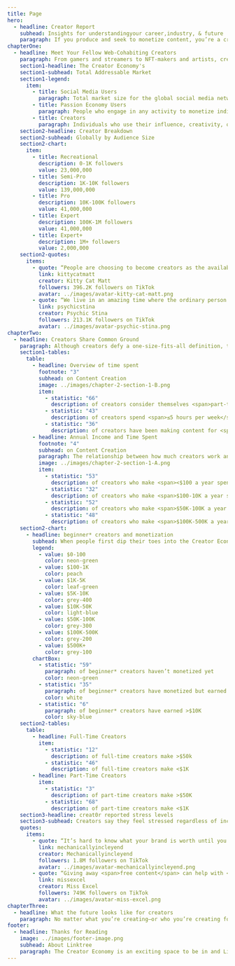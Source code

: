 ```yaml
---
title: Page
hero:
  - headline: Creator Report
    subhead: Insights for understandingyour career,industry, & future
    paragraph: If you produce and seek to monetize content, you’re a creator–regardless of which platforms you’re on and how many followers you have. Being part of the Creator Economy comes with a lot of questions, so we kicked off groundbreaking research backed by our own data and industry and surveyed more than 9,500 creators. Dive into what it means to be a creator today–and what it takes to make it on the web.
chapterOne:
  - headline: Meet Your Fellow Web-Cohabiting Creators
    paragraph: From gamers and streamers to NFT-makers and artists, creators are part of both the Passion Economy and the Creator Economy—and our research uncovered its true total addressable market. 
    section1-headline: The Creator Economy's
    section1-subhead: Total Addressable Market
    section1-legend:
      item:
        - title: Social Media Users
          paragraph: Total market size for the global social media network
        - title: Passion Economy Users
          paragraph: People who engage in any activity to monetize individuality and non-commoditized skills supported by digital platforms
        - title: Creators
          paragraph: Individuals who use their influence, creativity, or skills to aggregate and monetize their audience
    section2-headline: Creator Breakdown
    section2-subhead: Globally by Audience Size
    section2-chart:
      item:
        - title: Recreational
          description: 0-1K followers
          value: 23,000,000
        - title: Semi-Pro
          description: 1K-10K followers
          value: 139,000,000 
        - title: Pro
          description: 10K-100K followers
          value: 41,000,000     
        - title: Expert
          description: 100K-1M followers
          value: 41,000,000
        - title: Expert+
          description: 1M+ followers
          value: 2,000,000 
    section2-quotes:
      items:
        - quote: “People are choosing to become creators as the availability and advances in technology let anyone <span>reach virtually everyone.</span>
          link: kittycatmatt
          creator: Kitty Cat Matt
          followers: 396.2K followers on TikTok
          avatar: ../images/avatar-kitty-cat-matt.png
        - quote: “We live in an amazing time where the ordinary person gets to become a creator and find success with social media. <span>It’s the wave of the future.</span>
          link: psychicstina
          creator: Psychic Stina
          followers: 213.1K followers on TikTok
          avatar: ../images/avatar-psychic-stina.png
chapterTwo:
  - headline: Creators Share Common Ground
    paragraph: Although creators defy a one-size-fits-all definition, they all have a few things in common. For starters, it turns out content creation isn’t the main hustle for many in the Creator Economy.
    section1-tables:
      table:
        - headline: Overview of time spent
          footnote: "3"
          subhead: on Content Creation
          image: ../images/chapter-2-section-1-B.png
          item:
            - statistic: "66"
              description: of creators consider themselves <span>part-time</span> creators
            - statistic: "43"
              description: of creators spend <span>≤5 hours per week</span> creating content
            - statistic: "36"
              description: of creators have been making content for <span>≤1 year</span>
        - headline: Annual Income and Time Spent
          footnote: "4"
          subhead: on Content Creation
          paragraph: The relationship between how much creators work and how much revenue they make isn’t an exact science.
          image: ../images/chapter-2-section-1-A.png
          item:
            - statistic: "53"
              description: of creators who make <span><$100 a year spent <5 hours a week</span> on content creation
            - statistic: "32"
              description: of creators who make <span>$100-10K a year spent >10 hours</span> a week on content creation
            - statistic: "52"
              description: of creators who make <span>$50K-100K a year spent <10 hours</span> a week on content creation
            - statistic: "48"
              description: of creators who make <span>$100K-500K a year spent >10 hours</span> a week on content creation
    section2-chart:
      - headline: beginner* creators and monetization
        subhead: When people first dip their toes into the Creator Economy, they struggle to monetization.
        legend:
          - value: $0-100
            color: neon-green
          - value: $100-1K
            color: peach
          - value: $1K-5K
            color: leaf-green
          - value: $5K-10K
            color: grey-400
          - value: $10K-50K
            color: light-blue
          - value: $50K-100K
            color: grey-300
          - value: $100K-500K
            color: grey-200
          - value: $500K+
            color: grey-100
        chartBox:
          - statistic: "59"
            paragraph: of beginner* creators haven’t monetized yet
            color: neon-green
          - statistic: "35"
            paragraph: of beginner* creators have monetized but earned below what can be considered as a “livable income”
            color: white
          - statistic: "6"
            paragraph: of beginner* creators have earned >$10K
            color: sky-blue
    section2-tables:
      table:
        - headline: Full-Time Creators
          item:
            - statistic: "12"
              description: of full-time creators make >$50k
            - statistic: "46"
              description: of full-time creators make <$1K
        - headline: Part-Time Creators
          item:
            - statistic: "3"
              description: of part-time creators make >$50K
            - statistic: "68"
              description: of part-time creators make <$1K
    section3-headline: creat0r reported stress levels
    section3-subhead: Creators say they feel stressed regardless of income, but full-time creators tend to feel more fatigue than part-timers.
    quotes:
      items:
        - quote: “It’s hard to know what your brand is worth until you start getting multiple deals. <span>You’ll need experience negotiating.</span>
          link: mechanicallyincleyend
          creator: Mechanicallyincleyend
          followers: 1.8M followers on TikTok
          avatar: ../images/avatar-mechanicallyincleyend.png
        - quote: “Giving away <span>free content</span> can help with <span>monetization</span>. My sales are highest when I host free webinars that inspire people to continue learning with me.
          link: missexcel
          creator: Miss Excel
          followers: 749K followers on TikTok
          avatar: ../images/avatar-miss-excel.png
chapterThree:
  - headline: What the future looks like for creators
    paragraph: No matter what you’re creating–or who you’re creating for–we’ve got tips that can help you take your content, communities, and monetization to the next level.
footer:
  - headline: Thanks for Reading
    image: ../images/footer-image.png
    subhead: About Linktree
    paragraph: The Creator Economy is an exciting space to be in and Linktree is making sense of this evolving economy by working with the people who lead it–the creators. We’re on the go-to partner for creators. Thanks to this one-of-a-kind relationship, we can connect the rest of our industry to their world.<br><br><span>Everything from partnernships with key players and unique interactive tools, no one offers the tools that we do. </span>
---
```

